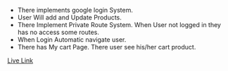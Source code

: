  - There implements google login System.
 - User Will add and Update Products.
 - There Implement Private Route System. When User not logged in they has no access some routes.
 - When Login Automatic navigate user.
 - There has My cart Page. There user see his/her cart product.

 [Live Link](https://fashion-house-3de04.firebaseapp.com/)
